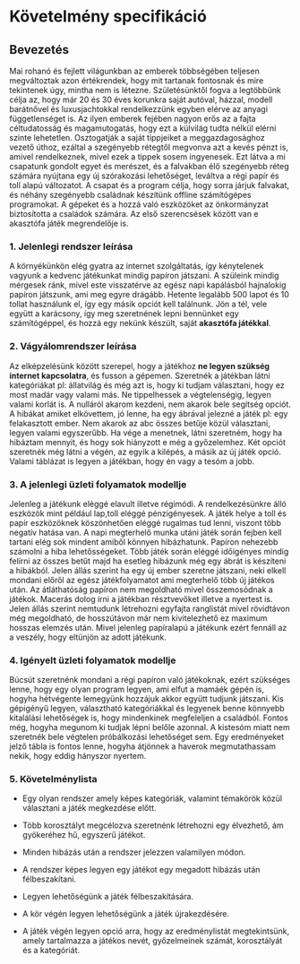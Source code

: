 # Követelmény specifikáció
## Bevezetés
Mai rohanó és fejlett világunkban az emberek többségében teljesen megváltoztak
 azon értékrendek, hogy mit tartanak fontosnak és mire tekintenek úgy,
 mintha nem is létezne. Születésünktől fogva a legtöbbünk célja az, hogy 
 már 20 és 30 éves korunkra saját autóval, házzal, modell barátnővel és 
 luxusjachtokkal rendelkezzünk egyben elérve az anyagi függetlenséget is.
 Az ilyen emberek fejében nagyon erős az a fajta céltudatosság és magamutogatás,
  hogy ezt a külvilág tudta nélkül elérni szinte lehetetlen.
 Osztogatják a saját tippjeiket a meggazdagosághoz vezető úthoz, ezáltal
  a szegényebb rétegtől megvonva azt a kevés pénzt is, amivel rendelkeznek,
   mivel ezek a tippek sosem ingyenesek.
 Ezt látva a mi csapatunk gondolt egyet és merészet, és a falvakban élő
  szegényebb réteg számára nyújtana egy új szórakozási lehetőséget, leváltva
   a régi papír és toll alapú változatot.
 A csapat és a program célja, hogy sorra járjuk falvakat, és néhány szegényebb
  családnak készítünk offline számítógépes programokat.
 A gépeket és a hozzá való eszközöket az önkormányzat biztosította a családok számára.
 Az első szerencsések között van e akasztófa játék megrendelője is.
### 1. Jelenlegi rendszer leírása
A környékünkön elég gyatra az internet szolgáltatás, így kénytelenek vagyunk a kedvenc játékunkat mindig papíron játszani.
A szüleink mindig mérgesek ránk, mivel este visszatérve az egész napi kapálásból hajnalokig papíron játszunk, ami meg egyre drágább.
Hetente legalább 500 lapot és 10 tollat használunk el, így egy másik opciót kell találnunk.
Jön a tél, vele együtt a karácsony, így meg szeretnének lepni bennünket egy számítógéppel, és hozzá egy nekünk készült, saját **akasztófa játékkal**.
### 2. Vágyálomrendszer leírása
Az elképzelésünk között szerepel, hogy a játékhoz **ne legyen szükség internet kapcsolatra**, és fusson a gépemen.
Szeretnék a játékban látni kategóriákat pl: állatvilág és még azt is, hogy ki tudjam választani, hogy ez most madár vagy valami más.
Ne tippelhessek a végtelenségig, legyen valami korlát is. A nulláról akarom kezdeni, nem akarok bele segítség opciót.
A hibákat amiket elkövettem, jó lenne, ha egy ábrával jelezné a játék pl: egy felakasztott ember.
Nem akarok az abc összes betűje közül választani, legyen valami egyszerűbb.
Ha vége a menetnek, látni szeretném, hogy ha hibáztam mennyit, és hogy sok hiányzott e még a győzelemhez.
Két opciót szeretnék még látni a végén, az egyik a kilépés, a másik az új játék opció.
Valami táblázat is legyen a játékban, hogy én vagy a tesóm a jobb.
### 3. A jelenlegi üzleti folyamatok modellje
Jelenleg a játékunk eléggé elavult illetve régimódi. A rendelkezésünkre álló eszközök mint például lap,toll eléggé pénzigényesek. A játék helye a toll és papír eszközöknek köszönhetően eléggé rugalmas tud lenni, viszont több negatív hatása van.
A napi megterhelő munka utáni játék során fejben kell tartani elég sok mindent amiből könnyen hibázhatunk. Papíron nehezebb számolni a hiba lehetősségeket.
Több játék során eléggé időigényes mindig felírni az összes betűt majd ha esetleg hibázunk még egy ábrát is készíteni a hibákból.
Jelen állás szerint ha egy új ember szeretne játszani, neki elkell mondani előről az egész játékfolyamatot ami megterhelő több új játékos után. 
Az átláthatóság papíron nem megoldható mivel összemosódnak a játékok. Macerás dolog írni a játékban résztvevőket illetve a nyertest is. Jelen állás szerint nemtudunk létrehozni egyfajta ranglistát mivel rövidtávon még megoldható, de hosszútávon már nem kivitelezhető ez maximum hosszas elemzés után.
Mivel jelenleg papíralapú a játékunk ezért fennáll az a veszély, hogy eltünjön az adott játékunk.
### 4. Igényelt üzleti folyamatok modellje
Búcsút szeretnénk mondani a régi papíron való játékoknak, ezért szükséges lenne, hogy
egy olyan program legyen, ami elfut a mamáék gépén is, hogyha hétvégente lemegyünk hozzájuk akkor együtt tudjunk játszani.
Kis gépigényű legyen, választható kategóriákkal és legyenek benne könnyebb kitalálási lehetőségek is, hogy mindenkinek megfeleljen a családból.
Fontos még, hogyha megunom ki tudjak lépni belőle azonnal. A kistesóm miatt nem szeretnék bele végtelen próbálkozási lehetőséget sem.
Egy eredményeket jelző tábla is fontos lenne, hogyha átjönnek a haverok megmutathassam nekik, hogy eddig hányszor nyertem.
### 5. Követelménylista
*   Egy olyan rendszer amely képes kategóriák, valamint témakörök közül választani a játék megkezdése előtt.

*   Több korosztályt megcélozva szeretnénk létrehozni egy élvezhető, ám gyökeréhez hű, egyszerű játékot.

*   Minden hibázás után a rendszer jelezzen valamilyen módon.

*  A rendszer képes legyen egy játékot egy megadott hibázás után félbeszakítani.

*  Legyen lehetőségünk a játék félbeszakítására.

*  A kör végén legyen lehetőségünk a játék újrakezdésére.

*  A játék végén legyen opció arra, hogy az eredménylistát megtekintsünk, amely tartalmazza a játékos nevét, győzelmeinek számát, korosztályát és a kategóriát.
